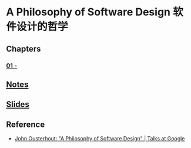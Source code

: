 # A Philosophy of Software Design 软件设计的哲学


## Chapters

### [01 - ]()



## [Notes](notes/README.md)
## [Slides](slides/README.md)


## Reference
* [John Ousterhout: "A Philosophy of Software Design" | Talks at Google](https://www.youtube.com/watch?reload=9&v=bmSAYlu0NcY)
